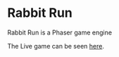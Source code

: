 # Rabbit Run
Rabbit Run is a Phaser game engine 

The Live game can be seen [here](https://benedikteyjolfsson.github.io/RabbitRun/).
